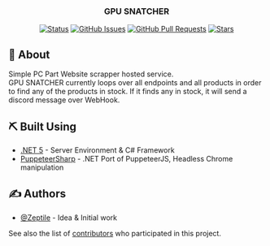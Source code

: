 <h3 align="center"><b>GPU SNATCHER</b></h2>
<div align="center">

[![Status](https://img.shields.io/badge/status-active-success.svg)]()
[![GitHub Issues](https://img.shields.io/github/issues/Zeptile/gpu-snatcher)](https://github.com/Zeptile/gpu-snatcher/issues)
[![GitHub Pull Requests](https://img.shields.io/github/issues-pr/Zeptile/gpu-snatcher)](https://github.com/Zeptile/gpu-snatcher/pulls)
[![Stars](	https://img.shields.io/github/stars/Zeptile/gpu-snatcher)]()
</div>

## 🚀 About <a name = "about"></a>

Simple PC Part Website scrapper hosted service. <br>
GPU SNATCHER currently loops over all endpoints and all products in order to find any of the products in stock.
If it finds any in stock, it will send a discord message over WebHook.

## ⛏️ Built Using <a name = "built_using"></a>

- [.NET 5](https://dotnet.microsoft.com/) - Server Environment & C# Framework
- [PuppeteerSharp](https://github.com/hardkoded/puppeteer-sharp) - .NET Port of PuppeteerJS, Headless Chrome manipulation 

## ✍️ Authors <a name = "authors"></a>

- [@Zeptile](https://github.com/Zeptile) - Idea & Initial work

See also the list of [contributors](https://github.com/Zeptile/gpu-snatcher/contributors) who participated in this project.


